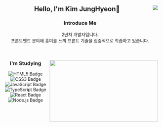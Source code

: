 <div align="center">
  
   <img align="right" src="https://github-readme-stats.vercel.app/api/top-langs/?username=fabric0de&layout=compact&theme=nord&hide_border=true" />
  
## Hello, I'm Kim JungHyeon🙌
  

 ### Introduce Me  
  2년차 개발자입니다.</br>
  프론트엔드 분야에 흥미를 느껴 프론트 기술을 집중적으로 학습하고 있습니다.
 

  <br>
 
</div>


<div align="center">
  
  <img width="350" height="200" align="right" src="https://github-readme-stats.vercel.app/api?username=fabric0de&show_icons=true">
  
   ### I'm Studying
 
  <img src='https://img.shields.io/badge/-HTML5-e34f26?style=flat&logo=HTML5&logoColor=white' alt='HTML5 Badge'/> 
  <img src='https://img.shields.io/badge/-CSS3-1572B6?style=flat&logo=CSS3&logoColor=white' alt='CSS3 Badge'/>
  <img src='https://img.shields.io/badge/-JavaScript-f1e05a?style=flat&logo=JavaScript&logoColor=white' alt='JavaScript Badge'/>
  <img src='https://img.shields.io/badge/-TypeScript-3178c6?style=flat&logo=TypeScript&logoColor=white' alt='TypeScript Badge'/>
  <img src='https://img.shields.io/badge/-React-61DAFB?style=flat&logo=React&logoColor=white' alt='React Badge'/>
  <img src='https://img.shields.io/badge/-Node.js-339933?style=flat&logo=Node.js&logoColor=white' alt='Node.js Badge'/>
 
</div>
